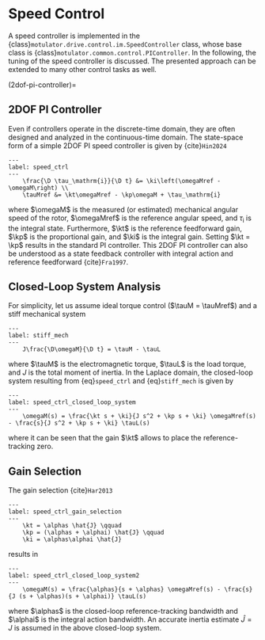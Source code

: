 # Speed Control

A speed controller is implemented in the {class}`motulator.drive.control.im.SpeedController` class, whose base class is {class}`motulator.common.control.PIController`. In the following, the tuning of the speed controller is discussed. The presented approach can be extended to many other control tasks as well.

(2dof-pi-controller)=

## 2DOF PI Controller

Even if controllers operate in the discrete-time domain, they are often designed and analyzed in the continuous-time domain. The state-space form of a simple 2DOF PI speed controller is given by {cite}`Hin2024`

```{math}
---
label: speed_ctrl
---
    \frac{\D \tau_\mathrm{i}}{\D t} &= \ki\left(\omegaMref - \omegaM\right) \\
    \tauMref &= \kt\omegaMref - \kp\omegaM + \tau_\mathrm{i}
```

where $\omegaM$ is the measured (or estimated) mechanical angular speed of the rotor, $\omegaMref$ is the reference angular speed, and $\tau_\mathrm{i}$ is the integral state. Furthermore, $\kt$ is the reference feedforward gain, $\kp$ is the proportional gain, and $\ki$ is the integral gain. Setting $\kt = \kp$ results in the standard PI controller. This 2DOF PI controller can also be understood as a state feedback controller with integral action and reference feedforward {cite}`Fra1997`.

## Closed-Loop System Analysis

For simplicity, let us assume ideal torque control ($\tauM = \tauMref$) and a stiff mechanical system

```{math}
---
label: stiff_mech
---
    J\frac{\D\omegaM}{\D t} = \tauM - \tauL
```

where $\tauM$ is the electromagnetic torque, $\tauL$ is the load torque, and $J$ is the total moment of inertia. In the Laplace domain, the closed-loop system resulting from {eq}`speed_ctrl` and {eq}`stiff_mech` is given by

```{math}
---
label: speed_ctrl_closed_loop_system
---
    \omegaM(s) = \frac{\kt s + \ki}{J s^2 + \kp s + \ki} \omegaMref(s) - \frac{s}{J s^2 + \kp s + \ki} \tauL(s)
```

where it can be seen that the gain $\kt$ allows to place the reference-tracking zero.

## Gain Selection

The gain selection {cite}`Har2013`

```{math}
---
label: speed_ctrl_gain_selection
---
    \kt = \alphas \hat{J} \qquad
    \kp = (\alphas + \alphai) \hat{J} \qquad
    \ki = \alphas\alphai \hat{J}
```

results in

```{math}
---
label: speed_ctrl_closed_loop_system2
---
    \omegaM(s) = \frac{\alphas}{s + \alphas} \omegaMref(s) - \frac{s}{J (s + \alphas)(s + \alphai)} \tauL(s)
```

where $\alphas$ is the closed-loop reference-tracking bandwidth and $\alphai$ is the integral action bandwidth. An accurate inertia estimate $\hat{J} = J$ is assumed in the above closed-loop system.
